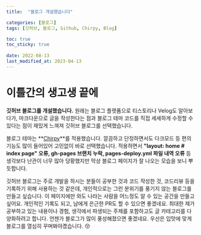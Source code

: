 ```yaml
---
title:  "블로그 개설했습니다"

categories: [블로그]
tags: [깃허브, 블로그, Github, Chirpy, Blog]

toc: true
toc_sticky: true
 
date: 2022-08-13
last_modified_at: 2023-04-13
---
```


# **이틀간의 생고생 끝에**

**깃허브 블로그를 개설했습니다.** 원래는 블로그 플랫폼으로 티스토리나 Velog도 알아보다가, 마크다운으로 글을 작성한다는 점과 블로그 테마 코드를 직접 세세하게 수정할 수 있다는 점이 재밌게 느껴져 깃허브 블로그를 선택했습니다.

블로그 테마는 **[Chirpy](https://github.com/cotes2020/jekyll-theme-chirpy/)**를 적용했습니다. 깔끔하고 단정하면서도 다크모드 등 편의기능도 많이 들어있어 고민없이 바로 선택했습니다. 적용하면서 **"layout: home # index page" 오류, gh-pages 브랜치 누락, pages-deploy.yml 파일 내역 오류** 등 생각보다 난관이 너무 많아 당황했지만 막상 블로그 페이지가 잘 나오는 모습을 보니 뿌듯합니다.

깃허브 블로그는 주로 개발을 하시는 분들이 공부한 것과 코드 작성한 것, 코드리뷰 등을 기록하기 위해 사용하는 것 같은데, 개인적으로는 그런 분위기를 풍기지 않는 블로그를 만들고 싶습니다.
이 페이지에만 와도 나라는 사람을 어느정도 알 수 있는 공간을 만들고 싶어요. 개인적인 기록도 되고, 남에게 은근한 PR도 할 수 있으면 좋겠네요. 최대한 제가 공부하고 있는 내용이나 경험, 생각에서 파생되는 주제를 포함하고도 글 카테고리를 다양화하려고 합니다. 언젠가 블로그가 많이 풍성해졌으면 좋겠네요. 우선은 입맛에 맞게 블로그를 열심히 꾸며봐야곘습니다. 😚